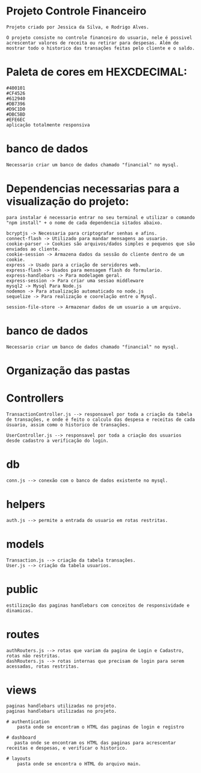 # Projeto Controle Financeiro
    Projeto criado por Jessica da Silva, e Rodrigo Alves.

    O projeto consiste no controle financeiro do usuario, nele é possivel acrescentar valores de receita ou retirar para despesas. Além de mostrar todo o historico das transações feitas pelo cliente e o saldo.

# Paleta de cores em HEXCDECIMAL:
    #400101
    #CF4526
    #612940
    #DB7396
    #D9C1D0
    #DBC5BD
    #EFE6EC
    aplicação totalmente responsiva

# banco de dados
    Necessario criar um banco de dados chamado "financial" no mysql.


# Dependencias necessarias para a visualização do projeto:

    para instalar é necessario entrar no seu terminal e utilizar o comando "npm install" + o nome de cada dependencia sitados abaixo.

    bcryptjs -> Necessaria para criptografar senhas e afins.
    connect-flash -> Utilizado para mandar mensagens ao usuario.
    cookie-parser -> Cookies são arquivos/dados simples e pequenos que são enviados ao cliente.
    cookie-session -> Armazena dados da sessão do cliente dentro de um cookie.
    express -> Usado para a criação de servidores web.
    express-flash -> Usados para mensagem flash do formulario.
    express-handlebars -> Para modelagem geral.
    express-session -> Para criar uma sessao middleware
    mysql2 -> Mysql Para Node.js
    nodemon -> Para atualização automaticado no node.js
    sequelize -> Para realização e coorelação entre o Mysql.

    session-file-store -> Armazenar dados de um usuario a um arquivo.

# banco de dados
    Necessario criar um banco de dados chamado "financial" no mysql.

# Organização das pastas

# Controllers
    TransactionController.js --> responsavel por toda a criação da tabela de transações, e onde é feito o calculo das despesa e receitas de cada úsuario, assim como o historico de transações.

    UserController.js --> responsavel por toda a criação dos usuarios desde cadastro a verificação do login.

# db
    conn.js --> conexão com o banco de dados existente no mysql.
# helpers
    auth.js --> permite a entrada do usuario em rotas restritas.
# models
    Transaction.js --> criação da tabela transações.
    User.js --> criação da tabela usuarios.
# public
    estilização das paginas handlebars com conceitos de responsividade e dinamicas.
# routes
    authRouters.js --> rotas que variam da pagina de Login e Cadastro, rotas não restritas.
    dashRouters.js --> rotas internas que precisam de login para serem acessadas, rotas restritas.

# views
    paginas handlebars utilizadas no projeto.
    paginas handlebars utilizadas no projeto.

    # authentication
        pasta onde se encontram o HTML das paginas de login e registro

    # dashboard
       pasta onde se encontram os HTML das paginas para acrescentar receitas e despesas, e verificar o historico. 

    # layouts
        pasta onde se encontra o HTML do arquivo main.
